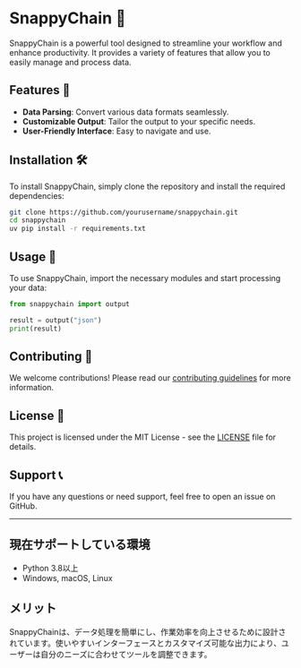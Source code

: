 # SnappyChain 🚀

SnappyChain is a powerful tool designed to streamline your workflow and enhance productivity. It provides a variety of features that allow you to easily manage and process data.

## Features 🌟
- **Data Parsing**: Convert various data formats seamlessly.
- **Customizable Output**: Tailor the output to your specific needs.
- **User-Friendly Interface**: Easy to navigate and use.

## Installation 🛠️
To install SnappyChain, simply clone the repository and install the required dependencies:

```bash
git clone https://github.com/yourusername/snappychain.git
cd snappychain
uv pip install -r requirements.txt
```

## Usage 📖
To use SnappyChain, import the necessary modules and start processing your data:

```python
from snappychain import output

result = output("json")
print(result)
```

## Contributing 🤝
We welcome contributions! Please read our [contributing guidelines](CONTRIBUTING.md) for more information.

## License 📄
This project is licensed under the MIT License - see the [LICENSE](LICENSE) file for details.

## Support 📞
If you have any questions or need support, feel free to open an issue on GitHub.

---

## 現在サポートしている環境
- Python 3.8以上
- Windows, macOS, Linux

## メリット
SnappyChainは、データ処理を簡単にし、作業効率を向上させるために設計されています。使いやすいインターフェースとカスタマイズ可能な出力により、ユーザーは自分のニーズに合わせてツールを調整できます。